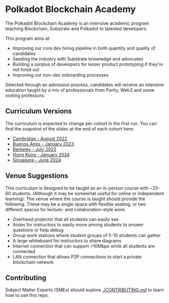# Polkadot Blockchain Academy

The Polkadot Blockchain Academy is an intensive academic program teaching Blockchain, Substrate and Polkadot to talented developers.

This program aims at:

- Improving our core dev hiring pipeline in both quantity and quality of candidates
- Seeding the industry with Substrate knowledge and advocates
- Building a surplus of developers for lesser product prototyping if they’re not hired out
- Improving our non-dev onboarding processes

Selected through an admission process, candidates will receive an intensive education taught by a mix of professionals from Parity, Web3 and some visiting professors.

## Curriculum Versions

The curriculum is expected to change per cohort in the first run. You can find the snapshot of the slides at the end of each cohort here:

- [Cambridge - August 2022](https://github.com/Polkadot-Blockchain-Academy/pba-content/tree/cambridge-2022)
- [Buenos Aires - January 2023](https://github.com/Polkadot-Blockchain-Academy/pba-content/tree/buenos-aires-2023)
- [Berkeley - July 2023](https://github.com/Polkadot-Blockchain-Academy/pba-content/tree/berkeley-2023)
- [Hong Kong - January 2024](https://github.com/Polkadot-Blockchain-Academy/pba-content/tree/hong-kong-2024)
- [Singapore - June 2024](https://github.com/Polkadot-Blockchain-Academy/pba-content/tree/2024-singapore)

## Venue Suggestions

This curriculum is designed to be taught as an in-person course with ~25-60 students. (Although it may be somewhat useful for online or independent learning). The venue where the course is taught should provide the following. These may be a single space with flexible seating, or two different spaces for lecture- and collaboration-style work.

- Overhead projector that all students can easily see
- Aisles for instructors to easily move among students to answer questions or help debug
- Group work stations where student groups of 5-10 students can gather
- A large whiteboard for instructors to share diagrams
- Internet connection that can support >10Mbps while all students are connected
- LAN connection that allows P2P connections to start a private blockchain network

## Contributing

Subject Matter Experts (SMEs) should explore [./CONTRIBUTING.md](./CONTRIBUTING.md) to learn how to use this repo.
